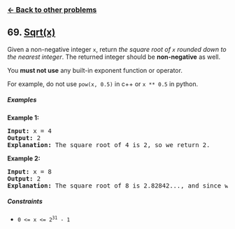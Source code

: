 ### [&#8592; Back to other problems](../../README.md)

## 69. [Sqrt(x)](https://leetcode.com/problems/sqrtx/)

Given a non-negative integer `x`, return *the square root of `x` rounded down to the nearest
integer*. The
returned integer should be **non-negative** as well.

You **must not use** any built-in exponent function or operator.

For example, do not use `pow(x, 0.5)` in c++ or `x ** 0.5` in python.

##### Examples

**Example 1:**

<pre>
<b>Input:</b> x = 4
<b>Output:</b> 2
<b>Explanation:</b> The square root of 4 is 2, so we return 2.
</pre>

**Example 2:**

<pre>
<b>Input:</b> x = 8
<b>Output:</b> 2
<b>Explanation:</b> The square root of 8 is 2.82842..., and since we round it down to the nearest integer, 2 is returned.
</pre>

##### Constraints

* <code>0 <= x <= 2<sup>31</sup> - 1</code>
